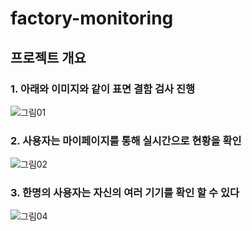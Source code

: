 # factory-monitoring

## 프로젝트 개요

### 1. 아래와 이미지와 같이 표면 결함 검사 진행 
![그림01](https://github.com/user-attachments/assets/eecfa3f0-ab27-43ca-9dd8-dc64e077120b)

### 2. 사용자는 마이페이지를 통해 실시간으로 현황을 확인
![그림02](https://github.com/user-attachments/assets/d9fe6a0c-3535-4b15-b8d4-b2614af8d770)

### 3. 한명의 사용자는 자신의 여러 기기를 확인 할 수 있다
![그림04](https://github.com/user-attachments/assets/42bf0a19-22e2-448f-93dd-391a3bbb4751)
